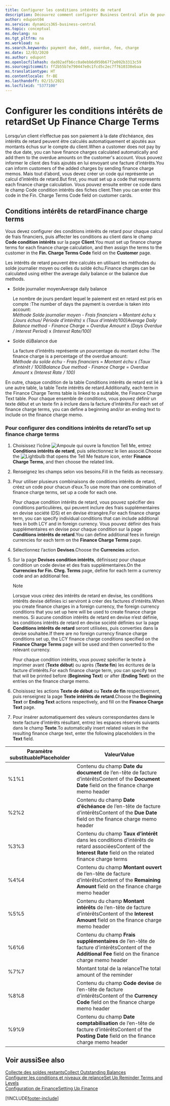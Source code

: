 ```yaml
---
title: Configurer les conditions intérêts de retard
description: Découvrez comment configurer Business Central afin de pouvoir informer les clients des frais supplémentaires en envoyant des factures d’intérêts.
author: edupont04
ms.service: dynamics365-business-central
ms.topic: conceptual
ms.devlang: na
ms.tgt_pltfrm: na
ms.workload: na
ms.search.keywords: payment due, debt, overdue, fee, charge
ms.date: 12/03/2020
ms.author: edupont
ms.openlocfilehash: dad02adfb6cc0a0ebb6d950b67f2e092b3313c59
ms.sourcegitcommit: ff2b55b7e790447e0c1fcd5c2ec7f7610338ebaa
ms.translationtype: HT
ms.contentlocale: fr-BE
ms.lasthandoff: 02/15/2021
ms.locfileid: "5377100"
---
```

# <a name="set-up-finance-charge-terms"></a><span data-ttu-id="15c85-103">Configurer les conditions intérêts de retard</span><span class="sxs-lookup"><span data-stu-id="15c85-103">Set Up Finance Charge Terms</span></span>

<span data-ttu-id="15c85-104">Lorsqu’un client n’effectue pas son paiement à la date d’échéance, des intérêts de retard peuvent être calculés automatiquement et ajoutés aux montants échus sur le compte du client.</span><span class="sxs-lookup"><span data-stu-id="15c85-104">When a customer does not pay by the due date, you can have finance charges calculated automatically and add them to the overdue amounts on the customer's account.</span></span> <span data-ttu-id="15c85-105">Vous pouvez informer le client des frais ajoutés en lui envoyant une facture d’intérêts.</span><span class="sxs-lookup"><span data-stu-id="15c85-105">You can inform customers of the added charges by sending finance charge memos.</span></span> <span data-ttu-id="15c85-106">Mais tout d’abord, vous devez créer un code qui représente un calcul d’intérêts de retard.</span><span class="sxs-lookup"><span data-stu-id="15c85-106">But first, you must set up a code that represents each finance charge calculation.</span></span> <span data-ttu-id="15c85-107">Vous pouvez ensuite entrer ce code dans le champ Code condition intérêts des fiches client.</span><span class="sxs-lookup"><span data-stu-id="15c85-107">Then you can enter this code in the Fin. Charge Terms Code field on customer cards.</span></span>  

## <a name="finance-charge-terms"></a><span data-ttu-id="15c85-108">Conditions intérêts de retard</span><span class="sxs-lookup"><span data-stu-id="15c85-108">Finance charge terms</span></span>

<span data-ttu-id="15c85-109">Vous devez configurer des conditions intérêts de retard pour chaque calcul de frais financiers, puis affecter les conditions au client dans le champ **Code condition intérêts** sur la page **Client**.</span><span class="sxs-lookup"><span data-stu-id="15c85-109">You must set up finance charge terms for each finance charge calculation, and then assign the terms to the customer in the **Fin. Charge Terms Code** field on the **Customer** page.</span></span>

<span data-ttu-id="15c85-110">Les intérêts de retard peuvent être calculés en utilisant les méthodes du solde journalier moyen ou celles du solde échu.</span><span class="sxs-lookup"><span data-stu-id="15c85-110">Finance charges can be calculated using either the average daily balance or the balance due methods.</span></span>

* <span data-ttu-id="15c85-111">Solde journalier moyen</span><span class="sxs-lookup"><span data-stu-id="15c85-111">Average daily balance</span></span>  
  
  <span data-ttu-id="15c85-112">Le nombre de jours pendant lequel le paiement est en retard est pris en compte :</span><span class="sxs-lookup"><span data-stu-id="15c85-112">The number of days the payment is overdue is taken into account:</span></span>  
  <span data-ttu-id="15c85-113">*Méthode Solde journalier moyen* - *Frais financiers* = *Montant échu* x *(Jours échus/ Période d’intérêts)* x *(Taux d’intérêt/100)*</span><span class="sxs-lookup"><span data-stu-id="15c85-113">*Average Daily Balance method* - *Finance Charge* = *Overdue Amount* x *(Days Overdue / Interest Period)* x *(Interest Rate/100)*</span></span>

* <span data-ttu-id="15c85-114">Solde dû</span><span class="sxs-lookup"><span data-stu-id="15c85-114">Balance due</span></span>  
  
  <span data-ttu-id="15c85-115">La facture d’intérêts représente un pourcentage du montant échu :</span><span class="sxs-lookup"><span data-stu-id="15c85-115">The finance charge is a percentage of the overdue amount:</span></span>  
  <span data-ttu-id="15c85-116">*Méthode du solde échu* - *Frais financiers* = *Montant échu* x *(Taux d’intérêt / 100)*</span><span class="sxs-lookup"><span data-stu-id="15c85-116">*Balance Due method* - *Finance Charge* = *Overdue Amount* x *(Interest Rate / 100)*</span></span>

<span data-ttu-id="15c85-117">En outre, chaque condition de la table Conditions intérêts de retard est lié à une autre table, la table Texte intérêts de retard.</span><span class="sxs-lookup"><span data-stu-id="15c85-117">Additionally, each term in the Finance Charge Terms table is linked to a subtable, the Finance Charge Text table.</span></span> <span data-ttu-id="15c85-118">Pour chaque ensemble de conditions, vous pouvez définir un texte début et un texte fin à inclure dans la facture d’intérêts.</span><span class="sxs-lookup"><span data-stu-id="15c85-118">For each set of finance charge terms, you can define a beginning and/or an ending text to include on the finance charge memo.</span></span>

### <a name="to-set-up-finance-charge-terms"></a><span data-ttu-id="15c85-119">Pour configurer des conditions intérêts de retard</span><span class="sxs-lookup"><span data-stu-id="15c85-119">To set up finance charge terms</span></span>

1. <span data-ttu-id="15c85-120">Choisissez l’icône ![Ampoule qui ouvre la fonction Tell Me](media/ui-search/search_small.png "Dites-moi ce que vous voulez faire"), entrez **Conditions intérêts de retard**, puis sélectionnez le lien associé.</span><span class="sxs-lookup"><span data-stu-id="15c85-120">Choose the ![Lightbulb that opens the Tell Me feature](media/ui-search/search_small.png "Tell me what you want to do") icon, enter **Finance Charge Terms**, and then choose the related link.</span></span>  
2. <span data-ttu-id="15c85-121">Renseignez les champs selon vos besoins.</span><span class="sxs-lookup"><span data-stu-id="15c85-121">Fill in the fields as necessary.</span></span>
3. <span data-ttu-id="15c85-122">Pour utiliser plusieurs combinaisons de conditions intérêts de retard, créez un code pour chacun d’eux.</span><span class="sxs-lookup"><span data-stu-id="15c85-122">To use more than one combination of finance charge terms, set up a code for each one.</span></span>

    <span data-ttu-id="15c85-123">Pour chaque condition intérêts de retard, vous pouvez spécifier des conditions particulières, qui peuvent inclure des frais supplémentaires en devise société (DS) et en devise étrangère.</span><span class="sxs-lookup"><span data-stu-id="15c85-123">For each finance charge term, you can specify individual conditions that can include additional fees in both LCY and in foreign currency.</span></span> <span data-ttu-id="15c85-124">Vous pouvez définir des frais supplémentaires en devise pour chaque condition sur la page **Conditions intérêts de retard**.</span><span class="sxs-lookup"><span data-stu-id="15c85-124">You can define additional fees in foreign currencies for each term on the **Finance Charge Terms** page.</span></span>
4. <span data-ttu-id="15c85-125">Sélectionnez l’action **Devises**.</span><span class="sxs-lookup"><span data-stu-id="15c85-125">Choose the **Currencies** action.</span></span>
5. <span data-ttu-id="15c85-126">Sur la page **Devises condition intérêts**, définissez pour chaque condition un code devise et des frais supplémentaires.</span><span class="sxs-lookup"><span data-stu-id="15c85-126">On the **Currencies for Fin. Chrg. Terms** page, define for each term a currency code and an additional fee.</span></span>

    > [!NOTE]  
    > <span data-ttu-id="15c85-127">Lorsque vous créez des intérêts de retard en devise, les conditions intérêts devise définies ici serviront à créer des factures d’intérêts.</span><span class="sxs-lookup"><span data-stu-id="15c85-127">When you create finance charges in a foreign currency, the foreign currency conditions that you set up here will be used to create finance charge memos.</span></span> <span data-ttu-id="15c85-128">Si aucune condition intérêts de retard en devise n’est définie, les conditions intérêts de retard en devise société définies sur la page **Conditions intérêts de retard** seront utilisées, puis converties dans la devise souhaitée.</span><span class="sxs-lookup"><span data-stu-id="15c85-128">If there are no foreign currency finance charge conditions set up, the LCY finance charge conditions specified on the **Finance Charge Terms** page will be used and then converted to the relevant currency.</span></span>

    <span data-ttu-id="15c85-129">Pour chaque condition intérêts, vous pouvez spécifier le texte à imprimer avant (**Texte début**) ou après (**Texte fin**) les écritures de la facture d’intérêts.</span><span class="sxs-lookup"><span data-stu-id="15c85-129">For each finance charge term, you can specify text that will be printed before (**Beginning Text**) or after (**Ending Text**) on the entries on the finance charge memo.</span></span>  
6. <span data-ttu-id="15c85-130">Choisissez les actions **Texte de début** ou **Texte de fin** respectivement, puis renseignez la page **Texte intérêts de retard**.</span><span class="sxs-lookup"><span data-stu-id="15c85-130">Choose the **Beginning Text** or **Ending Text** actions respectively, and fill on the **Finance Charge Text** page.</span></span>
7. <span data-ttu-id="15c85-131">Pour insérer automatiquement des valeurs correspondantes dans le texte facture d’intérêts résultant, entrez les espaces réservés suivants dans le champ **Texte**.</span><span class="sxs-lookup"><span data-stu-id="15c85-131">To automatically insert related values in the resulting finance charge text, enter the following placeholders in the **Text** field.</span></span>

|<span data-ttu-id="15c85-132">Paramètre substituable</span><span class="sxs-lookup"><span data-stu-id="15c85-132">Placeholder</span></span>|<span data-ttu-id="15c85-133">Valeur</span><span class="sxs-lookup"><span data-stu-id="15c85-133">Value</span></span>|  
|-----------------|-----------|  
|<span data-ttu-id="15c85-134">%1</span><span class="sxs-lookup"><span data-stu-id="15c85-134">%1</span></span>|<span data-ttu-id="15c85-135">Contenu du champ **Date du document** de l’en-tête de facture d’intérêts</span><span class="sxs-lookup"><span data-stu-id="15c85-135">Content of the **Document Date** field on the finance charge memo header</span></span>|  
|<span data-ttu-id="15c85-136">%2</span><span class="sxs-lookup"><span data-stu-id="15c85-136">%2</span></span>|<span data-ttu-id="15c85-137">Contenu du champ **Date d’échéance** de l’en-tête de facture d’intérêts</span><span class="sxs-lookup"><span data-stu-id="15c85-137">Content of the **Due Date** field on the finance charge memo header</span></span>|  
|<span data-ttu-id="15c85-138">%3</span><span class="sxs-lookup"><span data-stu-id="15c85-138">%3</span></span>|<span data-ttu-id="15c85-139">Contenu du champ **Taux d’intérêt** dans les conditions d’intérêts de retard associées</span><span class="sxs-lookup"><span data-stu-id="15c85-139">Content of the **Interest Rate** field on the related finance charge terms</span></span>|  
|<span data-ttu-id="15c85-140">%4</span><span class="sxs-lookup"><span data-stu-id="15c85-140">%4</span></span>|<span data-ttu-id="15c85-141">Contenu du champ **Montant ouvert** de l’en-tête de facture d’intérêts</span><span class="sxs-lookup"><span data-stu-id="15c85-141">Content of the **Remaining Amount** field on the finance charge memo header</span></span>|  
|<span data-ttu-id="15c85-142">%5</span><span class="sxs-lookup"><span data-stu-id="15c85-142">%5</span></span>|<span data-ttu-id="15c85-143">Contenu du champ **Montant intérêts** de l’en-tête de facture d’intérêts</span><span class="sxs-lookup"><span data-stu-id="15c85-143">Content of the **Interest Amount** field on the finance charge memo header</span></span>|  
|<span data-ttu-id="15c85-144">%6</span><span class="sxs-lookup"><span data-stu-id="15c85-144">%6</span></span>|<span data-ttu-id="15c85-145">Contenu du champ **Frais supplémentaires** de l’en-tête de facture d’intérêts</span><span class="sxs-lookup"><span data-stu-id="15c85-145">Content of the **Additional Fee** field on the finance charge memo header</span></span>|  
|<span data-ttu-id="15c85-146">%7</span><span class="sxs-lookup"><span data-stu-id="15c85-146">%7</span></span>|<span data-ttu-id="15c85-147">Montant total de la relance</span><span class="sxs-lookup"><span data-stu-id="15c85-147">The total amount of the reminder</span></span>|  
|<span data-ttu-id="15c85-148">%8</span><span class="sxs-lookup"><span data-stu-id="15c85-148">%8</span></span>|<span data-ttu-id="15c85-149">Contenu du champ **Code devise** de l’en-tête de facture d’intérêts</span><span class="sxs-lookup"><span data-stu-id="15c85-149">Content of the **Currency Code** field on the finance charge memo header</span></span>|  
|<span data-ttu-id="15c85-150">%9</span><span class="sxs-lookup"><span data-stu-id="15c85-150">%9</span></span>|<span data-ttu-id="15c85-151">Contenu du champ **Date comptabilisation** de l’en-tête de facture d’intérêts</span><span class="sxs-lookup"><span data-stu-id="15c85-151">Content of the **Posting Date** field on the finance charge memo header</span></span>|  

## <a name="see-also"></a><span data-ttu-id="15c85-152">Voir aussi</span><span class="sxs-lookup"><span data-stu-id="15c85-152">See also</span></span>

[<span data-ttu-id="15c85-153">Collecte des soldes restants</span><span class="sxs-lookup"><span data-stu-id="15c85-153">Collect Outstanding Balances</span></span>](receivables-collect-outstanding-balances.md)  
[<span data-ttu-id="15c85-154">Configurer les conditions et niveaux de relance</span><span class="sxs-lookup"><span data-stu-id="15c85-154">Set Up Reminder Terms and Levels</span></span>](finance-setup-reminders.md)  
[<span data-ttu-id="15c85-155">Configuration de Finance</span><span class="sxs-lookup"><span data-stu-id="15c85-155">Setting Up Finance</span></span>](finance-setup-finance.md)  


[!INCLUDE[footer-include](includes/footer-banner.md)]